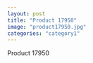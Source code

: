 ```yaml
---
layout: post
title: "Product 17950"
image: "product17950.jpg"
categories: "category1"
---
```

Product 17950
